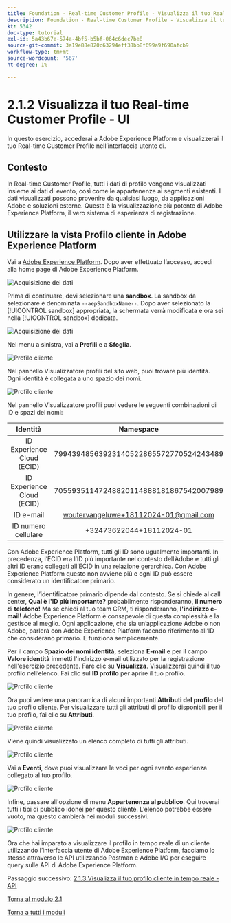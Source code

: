 ```yaml
---
title: Foundation - Real-time Customer Profile - Visualizza il tuo Real-time Customer Profile - Interfaccia utente
description: Foundation - Real-time Customer Profile - Visualizza il tuo Real-time Customer Profile - Interfaccia utente
kt: 5342
doc-type: tutorial
exl-id: 5a43b67e-574a-4bf5-b5bf-064c6dec7be8
source-git-commit: 3a19e88e820c63294eff38bb8f699a9f690afcb9
workflow-type: tm+mt
source-wordcount: '567'
ht-degree: 1%

---
```


# 2.1.2 Visualizza il tuo Real-time Customer Profile - UI

In questo esercizio, accederai a Adobe Experience Platform e visualizzerai il tuo Real-time Customer Profile nell’interfaccia utente di.

## Contesto

In Real-time Customer Profile, tutti i dati di profilo vengono visualizzati insieme ai dati di evento, così come le appartenenze ai segmenti esistenti. I dati visualizzati possono provenire da qualsiasi luogo, da applicazioni Adobe e soluzioni esterne. Questa è la visualizzazione più potente di Adobe Experience Platform, il vero sistema di esperienza di registrazione.

## Utilizzare la vista Profilo cliente in Adobe Experience Platform

Vai a [Adobe Experience Platform](https://experience.adobe.com/platform). Dopo aver effettuato l’accesso, accedi alla home page di Adobe Experience Platform.

![Acquisizione dei dati](../../datacollection/module1.2/images/home.png)

Prima di continuare, devi selezionare una **sandbox**. La sandbox da selezionare è denominata ``--aepSandboxName--``. Dopo aver selezionato la [!UICONTROL sandbox] appropriata, la schermata verrà modificata e ora sei nella [!UICONTROL sandbox] dedicata.

![Acquisizione dei dati](../../datacollection/module1.2/images/sb1.png)

Nel menu a sinistra, vai a **Profili** e a **Sfoglia**.

![Profilo cliente](./images/homemenu.png)

Nel pannello Visualizzatore profili del sito web, puoi trovare più identità. Ogni identità è collegata a uno spazio dei nomi.

![Profilo cliente](./images/identities.png)

Nel pannello Visualizzatore profili puoi vedere le seguenti combinazioni di ID e spazi dei nomi:

| Identità | Namespace |
|:-------------:| :---------------:|
| ID Experience Cloud (ECID) | 79943948563923140522865572770524243489 |
| ID Experience Cloud (ECID) | 70559351147248820114888181867542007989 |
| ID e-mail | woutervangeluwe+18112024-01@gmail.com |
| ID numero cellulare | +32473622044+18112024-01 |

Con Adobe Experience Platform, tutti gli ID sono ugualmente importanti. In precedenza, l’ECID era l’ID più importante nel contesto dell’Adobe e tutti gli altri ID erano collegati all’ECID in una relazione gerarchica. Con Adobe Experience Platform questo non avviene più e ogni ID può essere considerato un identificatore primario.

In genere, l’identificatore primario dipende dal contesto. Se si chiede al call center, **Qual è l&#39;ID più importante?** probabilmente risponderanno, **il numero di telefono!** Ma se chiedi al tuo team CRM, ti risponderanno, **l&#39;indirizzo e-mail!** Adobe Experience Platform è consapevole di questa complessità e la gestisce al meglio. Ogni applicazione, che sia un’applicazione Adobe o non Adobe, parlerà con Adobe Experience Platform facendo riferimento all’ID che considerano primario. E funziona semplicemente.

Per il campo **Spazio dei nomi identità**, seleziona **E-mail** e per il campo **Valore identità** immetti l&#39;indirizzo e-mail utilizzato per la registrazione nell&#39;esercizio precedente. Fare clic su **Visualizza**. Visualizzerai quindi il tuo profilo nell’elenco. Fai clic sul **ID profilo** per aprire il tuo profilo.

![Profilo cliente](./images/popupecid.png)

Ora puoi vedere una panoramica di alcuni importanti **Attributi del profilo** del tuo profilo cliente. Per visualizzare tutti gli attributi di profilo disponibili per il tuo profilo, fai clic su **Attributi**.

![Profilo cliente](./images/profile.png)

Viene quindi visualizzato un elenco completo di tutti gli attributi.

![Profilo cliente](./images/profilattr.png)

Vai a **Eventi**, dove puoi visualizzare le voci per ogni evento esperienza collegato al tuo profilo.

![Profilo cliente](./images/profileee.png)

Infine, passare all&#39;opzione di menu **Appartenenza al pubblico**. Qui troverai tutti i tipi di pubblico idonei per questo cliente. L’elenco potrebbe essere vuoto, ma questo cambierà nei moduli successivi.

![Profilo cliente](./images/profileseg.png)

Ora che hai imparato a visualizzare il profilo in tempo reale di un cliente utilizzando l’interfaccia utente di Adobe Experience Platform, facciamo lo stesso attraverso le API utilizzando Postman e Adobe I/O per eseguire query sulle API di Adobe Experience Platform.

Passaggio successivo: [2.1.3 Visualizza il tuo profilo cliente in tempo reale - API](./ex3.md)

[Torna al modulo 2.1](./real-time-customer-profile.md)

[Torna a tutti i moduli](../../../overview.md)
